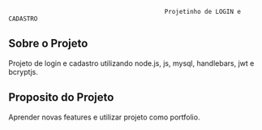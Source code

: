                                                Projetinho de LOGIN e CADASTRO



Sobre o Projeto
-------------------------------------------------------------------------------------------------
Projeto de login e cadastro utilizando node.js, js, mysql, handlebars, jwt e bcryptjs.


Proposito do Projeto
--------------------------------------------------------------------------------------------------
Aprender novas features e utilizar projeto como portfolio.


